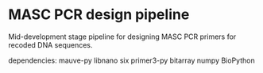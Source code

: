 MASC PCR design pipeline
========================

Mid-development stage pipeline for designing MASC PCR primers for recoded
DNA sequences.

dependencies:
mauve-py
libnano
six
primer3-py
bitarray
numpy
BioPython
